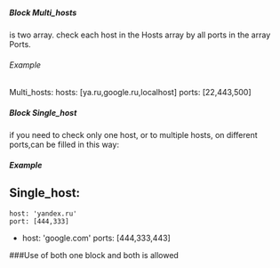 ##### Block Multi_hosts
is two array.
check each host in the Hosts array by all ports in the array Ports.

###### Example
Multi_hosts:
    hosts: [ya.ru,google.ru,localhost]
    ports: [22,443,500]


##### Block Single_host
if you need to check only one host, or to multiple hosts, on different ports,can be filled in this way:

##### Example
Single_host:
  - 
    host: 'yandex.ru'
    port: [444,333]
  - 
    host: 'google.com'
    ports: [444,333,443]

###Use of both one block and both is allowed